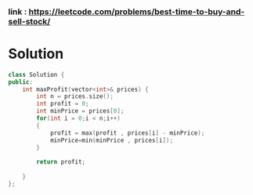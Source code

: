 

### link : https://leetcode.com/problems/best-time-to-buy-and-sell-stock/
# Solution


```C++
class Solution {
public:
    int maxProfit(vector<int>& prices) {
        int n = prices.size();
        int profit = 0;
        int minPrice = prices[0];
        for(int i = 0;i < n;i++)
        {
            profit = max(profit , prices[i] - minPrice);
            minPrice=min(minPrice , prices[i]);
        }
        
        return profit;
        
    }
};

```


